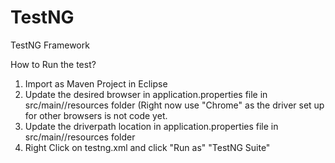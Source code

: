 # TestNG
TestNG Framework

How to Run the test?
  1. Import as Maven Project in Eclipse
  2. Update the desired browser in application.properties file in src/main//resources folder (Right now use "Chrome" as the driver set up for other browsers is not code yet.
  3. Update the driverpath location in application.properties file in src/main//resources folder
  4. Right Click on testng.xml and click "Run as" "TestNG Suite" 
